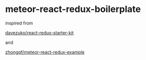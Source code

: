 # meteor-react-redux-boilerplate

inspired from

<a href="https://github.com/davezuko/react-redux-starter-kit" target="_blank">davezuko/react-redux-starter-kit</a>

and

<a href="https://github.com/zhongqf/meteor-react-redux-example" target="_blank">zhongqf/meteor-react-redux-example</a>
